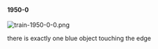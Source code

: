 #### 1950-0
![train-1950-0-0.png](https://github.com/lil-lab/nlvr/raw/master/nlvr/train/images/76/train-1950-0-0.png "train-1950-0-0.png")

there is exactly one blue object touching the edge